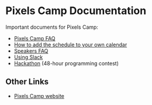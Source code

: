 # Pixels Camp Documentation

Important documents for Pixels Camp:

* [Pixels Camp FAQ][2]
* [How to add the schedule to your own calendar][3]
* [Speakers FAQ][5]
* [Using Slack][4]
* [Hackathon][6] (48-hour programming contest)

## Other Links

* [Pixels Camp website][1]

[1]: https://pixels.camp
[2]: https://github.com/PixelsCamp/docs/blob/master/FAQ.md
[3]: https://github.com/PixelsCamp/docs/blob/master/CALENDAR.md
[4]: https://github.com/PixelsCamp/docs/blob/master/SLACK.md
[5]: https://github.com/PixelsCamp/docs/blob/master/SPEAKERS.md
[6]: https://github.com/PixelsCamp/docs/blob/master/HACKATHON.md
[7]: https://github.com/PixelsCamp/moon
[8]: https://github.com/PixelsCamp/docs/blob/master/LIGHTNING.md
